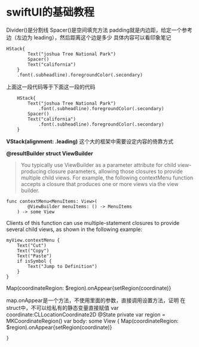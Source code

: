 # swiftUI的基础教程
Divider()是分割线
Spacer()是空间填充方法
padding就是内边距，给定一个参考边（左边为 leading），然后距离这个边是多少 具体内容可以看印象笔记
```
HStack{
        Text("joshua Tree National Park")
        Spacer()
        Text("california")
    }
    .font(.subheadline).foregroundColor(.secondary)
```
上面这一段代码等于下面这一段的代码
``` 
    HStack{
        Text("joshua Tree National Park")
            .font(.subheadline).foregroundColor(.secondary)
        Spacer()
        Text("california")
            .font(.subheadline).foregroundColor(.secondary)
    }
```


**VStack(alignment: .leading)** 这个大的框架中需要设定内容的倚靠方式


**@resultBuilder struct ViewBuilder**
>You typically use ViewBuilder as a parameter attribute for child view-producing closure parameters, allowing those closures to provide multiple child views. For example, the following contextMenu function accepts a closure that produces one or more views via the view builder.

```
func contextMenu<MenuItems: View>(
        @ViewBuilder menuItems: () -> MenuItems
    ) -> some View
```
Clients of this function can use multiple-statement closures to provide several child views, as shown in the following example:
```
myView.contextMenu {
    Text("Cut")
    Text("Copy")
    Text("Paste")
    if isSymbol {
        Text("Jump to Definition")
    }
}
```

Map(coordinateRegion: $region).onAppear{setRegion(coordinate)}

map.onAppear是一个方法，不使用里面的参数，直接调用设置方法，证明 在struct中，不可以给私有的静态变量直接赋值
    var coordinate:CLLocationCoordinate2D
    @State private var region =  MKCoordinateRegion()
    var body: some View
    {
        Map(coordinateRegion: $region).onAppear{setRegion(coordinate)}
        
    }
